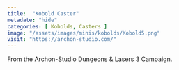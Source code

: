 ```yaml
---
title:  "Kobold Caster"
metadate: "hide"
categories: [ Kobolds, Casters ]
image: "/assets/images/minis/kobolds/Kobold5.png"
visit: "https://archon-studio.com/"
---
```

From the Archon-Studio Dungeons & Lasers 3 Campaign.